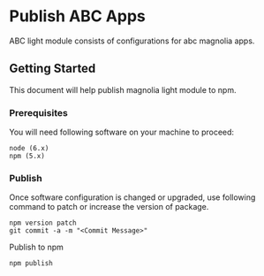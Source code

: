 # Publish ABC Apps

ABC light module consists of configurations for abc magnolia apps.

## Getting Started

This document will help publish magnolia light module to npm.

### Prerequisites

You will need following software on your machine to proceed:

```
node (6.x)
npm (5.x)
```

### Publish

Once software configuration is changed or upgraded, use following
command to patch or increase the version of package.


```
npm version patch
git commit -a -m "<Commit Message>"
```

Publish to npm

```
npm publish
```
